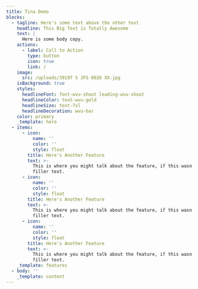 ```yaml
---
title: Tina Demo
blocks:
  - tagline: Here's some text above the other text
    headline: This Big Text is Totally Awesome
    text: |
      Here is some body copy.
    actions:
      - label: Call to Action
        type: button
        icon: true
        link: /
    image:
      src: /uploads/39197 S JFS 0026 XX.jpg
    isBackground: true
    styles:
      headlineFont: font-wvu-shout leading-wvu-shout
      headlineColor: text-wvu-gold
      headlineSize: text-7xl
      headlineDecoration: wvu-bar
    color: primary
    _template: hero
  - items:
      - icon:
          name: ''
          color: ''
          style: float
        title: Here's Another Feature
        text: >-
          This is where you might talk about the feature, if this wasn't just
          filler text.
      - icon:
          name: ''
          color: ''
          style: float
        title: Here's Another Feature
        text: >-
          This is where you might talk about the feature, if this wasn't just
          filler text.
      - icon:
          name: ''
          color: ''
          style: float
        title: Here's Another Feature
        text: >-
          This is where you might talk about the feature, if this wasn't just
          filler text.
    _template: features
  - body: ''
    _template: content
---
```





